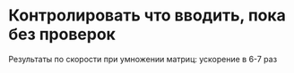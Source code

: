 # Контролировать что вводить, пока без проверок
Результаты по скорости при умножении матриц: ускорение в 6-7 раз
